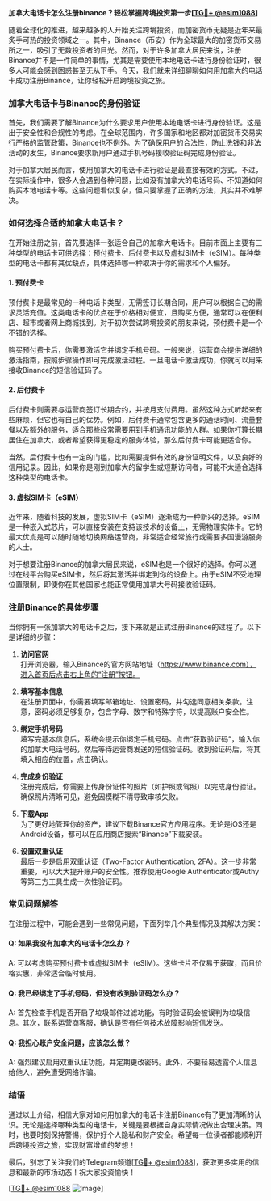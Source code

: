 **加拿大电话卡怎么注册binance？轻松掌握跨境投资第一步[[TG💪+ @esim1088](https://t.me/s/esim1088)]**

随着全球化的推进，越来越多的人开始关注跨境投资，而加密货币无疑是近年来最炙手可热的投资领域之一。其中，Binance（币安）作为全球最大的加密货币交易所之一，吸引了无数投资者的目光。然而，对于许多加拿大居民来说，注册Binance并不是一件简单的事情，尤其是需要使用本地电话卡进行身份验证时，很多人可能会感到困惑甚至无从下手。今天，我们就来详细聊聊如何用加拿大的电话卡成功注册Binance，让你轻松开启跨境投资之旅。

### 加拿大电话卡与Binance的身份验证

首先，我们需要了解Binance为什么要求用户使用本地电话卡进行身份验证。这是出于安全性和合规性的考虑。在全球范围内，许多国家和地区都对加密货币交易实行严格的监管政策，Binance也不例外。为了确保用户的合法性，防止洗钱和非法活动的发生，Binance要求新用户通过手机号码接收验证码完成身份验证。

对于加拿大居民而言，使用加拿大的电话卡进行验证是最直接有效的方式。不过，在实际操作中，很多人会遇到各种问题，比如没有加拿大的电话号码、不知道如何购买本地电话卡等。这些问题看似复杂，但只要掌握了正确的方法，其实并不难解决。

### 如何选择合适的加拿大电话卡？

在开始注册之前，首先要选择一张适合自己的加拿大电话卡。目前市面上主要有三种类型的电话卡可供选择：预付费卡、后付费卡以及虚拟SIM卡（eSIM）。每种类型的电话卡都有其优缺点，具体选择哪一种取决于你的需求和个人偏好。

#### 1. 预付费卡

预付费卡是最常见的一种电话卡类型，无需签订长期合同，用户可以根据自己的需求灵活充值。这类电话卡的优点在于价格相对便宜，且购买方便，通常可以在便利店、超市或者网上商城找到。对于初次尝试跨境投资的朋友来说，预付费卡是一个不错的选择。

购买预付费卡后，你需要激活它并绑定手机号码。一般来说，运营商会提供详细的激活指南，按照步骤操作即可完成激活过程。一旦电话卡激活成功，你就可以用来接收Binance的短信验证码了。

#### 2. 后付费卡

后付费卡则需要与运营商签订长期合约，并按月支付费用。虽然这种方式听起来有些麻烦，但它也有自己的优势。例如，后付费卡通常包含更多的通话时间、流量套餐以及额外的服务，适合那些经常需要用到手机通讯功能的人群。如果你打算长期居住在加拿大，或者希望获得更稳定的服务体验，那么后付费卡可能更适合你。

当然，后付费卡也有一定的门槛，比如需要提供有效的身份证明文件，以及良好的信用记录。因此，如果你是刚到加拿大的留学生或短期访问者，可能不太适合选择这种类型的电话卡。

#### 3. 虚拟SIM卡（eSIM）

近年来，随着科技的发展，虚拟SIM卡（eSIM）逐渐成为一种新兴的选择。eSIM是一种嵌入式芯片，可以直接安装在支持该技术的设备上，无需物理实体卡。它的最大优点是可以随时随地切换网络运营商，非常适合经常旅行或需要多国漫游服务的人士。

对于想要注册Binance的加拿大居民来说，eSIM也是一个很好的选择。你可以通过在线平台购买eSIM卡，然后将其激活并绑定到你的设备上。由于eSIM不受地理位置限制，即使你在其他国家也能正常使用加拿大号码接收验证码。

### 注册Binance的具体步骤

当你拥有一张加拿大的电话卡之后，接下来就是正式注册Binance的过程了。以下是详细的步骤：

1. **访问官网**  
   打开浏览器，输入Binance的官方网站地址（https://www.binance.com），进入首页后点击右上角的“注册”按钮。

2. **填写基本信息**  
   在注册页面中，你需要填写邮箱地址、设置密码，并勾选同意相关条款。注意，密码必须足够复杂，包含字母、数字和特殊字符，以提高账户安全性。

3. **绑定手机号码**  
   填写完基本信息后，系统会提示你绑定手机号码。点击“获取验证码”，输入你的加拿大电话号码，然后等待运营商发送的短信验证码。收到验证码后，将其填入相应的位置，点击确认。

4. **完成身份验证**  
   注册完成后，你需要上传身份证件的照片（如护照或驾照）以完成身份验证。确保照片清晰可见，避免因模糊不清导致审核失败。

5. **下载App**  
   为了更好地管理你的资产，建议下载Binance官方应用程序。无论是iOS还是Android设备，都可以在应用商店搜索“Binance”下载安装。

6. **设置双重认证**  
   最后一步是启用双重认证（Two-Factor Authentication, 2FA）。这一步非常重要，可以大大提升账户的安全性。推荐使用Google Authenticator或Authy等第三方工具生成一次性验证码。

### 常见问题解答

在注册过程中，可能会遇到一些常见问题，下面列举几个典型情况及其解决方案：

#### Q: 如果我没有加拿大的电话卡怎么办？
A: 可以考虑购买预付费卡或虚拟SIM卡（eSIM）。这些卡片不仅易于获取，而且价格实惠，非常适合临时使用。

#### Q: 我已经绑定了手机号码，但没有收到验证码怎么办？
A: 首先检查手机是否开启了垃圾邮件过滤功能，有时验证码会被误判为垃圾信息。其次，联系运营商客服，确认是否有任何技术故障影响短信发送。

#### Q: 我担心账户安全问题，应该怎么做？
A: 强烈建议启用双重认证功能，并定期更改密码。此外，不要轻易透露个人信息给他人，避免遭受网络诈骗。

### 结语

通过以上介绍，相信大家对如何用加拿大的电话卡注册Binance有了更加清晰的认识。无论是选择哪种类型的电话卡，关键是要根据自身实际情况做出合理决策。同时，也要时刻保持警惕，保护好个人隐私和财产安全。希望每一位读者都能顺利开启跨境投资之旅，实现财富增值的梦想！

最后，别忘了关注我们的Telegram频道[[TG💪+ @esim1088](https://t.me/s/esim1088)]，获取更多实用的信息和最新的市场动态！祝大家投资愉快！

[[TG💪+ @esim1088](https://t.me/s/esim1088) ![Image](https://i.postimg.cc/4NQfJmqS/Snipaste-2025-05-13-00-14-12.png)]